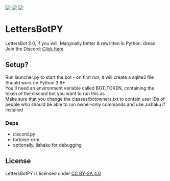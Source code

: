 ![](https://img.shields.io/badge/discord-rXVnuTB-6666ee?logo=discord)
![](https://img.shields.io/github/languages/code-size/keli5/LettersBotPY?logo=github&logoColor=black)
![](https://img.shields.io/github/issues-raw/keli5/lettersbotpy)

# LettersBotPY
LettersBot 2.0, if you will. Marginally better &amp; rewritten in Python. dread
<br>Join the Discord: [Click here](https://discord.gg/rXVnuTB)

## Setup?
Run launcher.py to start the bot - on first run, it will create a sqlite3 file<br>
Should work on Python 3.6+<br>
You'll need an environment variable called BOT_TOKEN, containing the token of the discord bot you want to run this as<br>
Make sure that you change the classes/botowners.txt to contain user IDs of people who should be able to run owner-only commands and use Jishaku if installed
### Deps
- discord‏.‏py
- tortoise-orm
- optionally, jishaku for debugging


## License
LettersBotPY is licensed under [CC BY-SA 4.0](https://creativecommons.org/licenses/by-sa/4.0/ " Atribution Share-Alike 4.0 license ")
